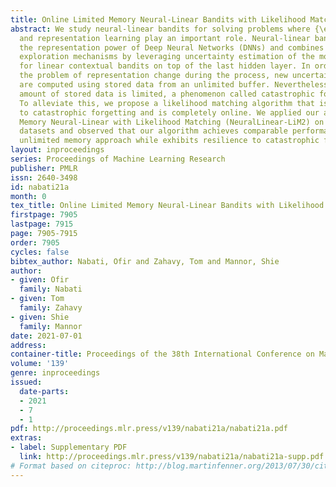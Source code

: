 ```yaml
---
title: Online Limited Memory Neural-Linear Bandits with Likelihood Matching
abstract: We study neural-linear bandits for solving problems where {\em both} exploration
  and representation learning play an important role. Neural-linear bandits harnesses
  the representation power of Deep Neural Networks (DNNs) and combines it with efficient
  exploration mechanisms by leveraging uncertainty estimation of the model, designed
  for linear contextual bandits on top of the last hidden layer. In order to mitigate
  the problem of representation change during the process, new uncertainty estimations
  are computed using stored data from an unlimited buffer. Nevertheless, when the
  amount of stored data is limited, a phenomenon called catastrophic forgetting emerges.
  To alleviate this, we propose a likelihood matching algorithm that is resilient
  to catastrophic forgetting and is completely online. We applied our algorithm, Limited
  Memory Neural-Linear with Likelihood Matching (NeuralLinear-LiM2) on a variety of
  datasets and observed that our algorithm achieves comparable performance to the
  unlimited memory approach while exhibits resilience to catastrophic forgetting.
layout: inproceedings
series: Proceedings of Machine Learning Research
publisher: PMLR
issn: 2640-3498
id: nabati21a
month: 0
tex_title: Online Limited Memory Neural-Linear Bandits with Likelihood Matching
firstpage: 7905
lastpage: 7915
page: 7905-7915
order: 7905
cycles: false
bibtex_author: Nabati, Ofir and Zahavy, Tom and Mannor, Shie
author:
- given: Ofir
  family: Nabati
- given: Tom
  family: Zahavy
- given: Shie
  family: Mannor
date: 2021-07-01
address:
container-title: Proceedings of the 38th International Conference on Machine Learning
volume: '139'
genre: inproceedings
issued:
  date-parts:
  - 2021
  - 7
  - 1
pdf: http://proceedings.mlr.press/v139/nabati21a/nabati21a.pdf
extras:
- label: Supplementary PDF
  link: http://proceedings.mlr.press/v139/nabati21a/nabati21a-supp.pdf
# Format based on citeproc: http://blog.martinfenner.org/2013/07/30/citeproc-yaml-for-bibliographies/
---
```

